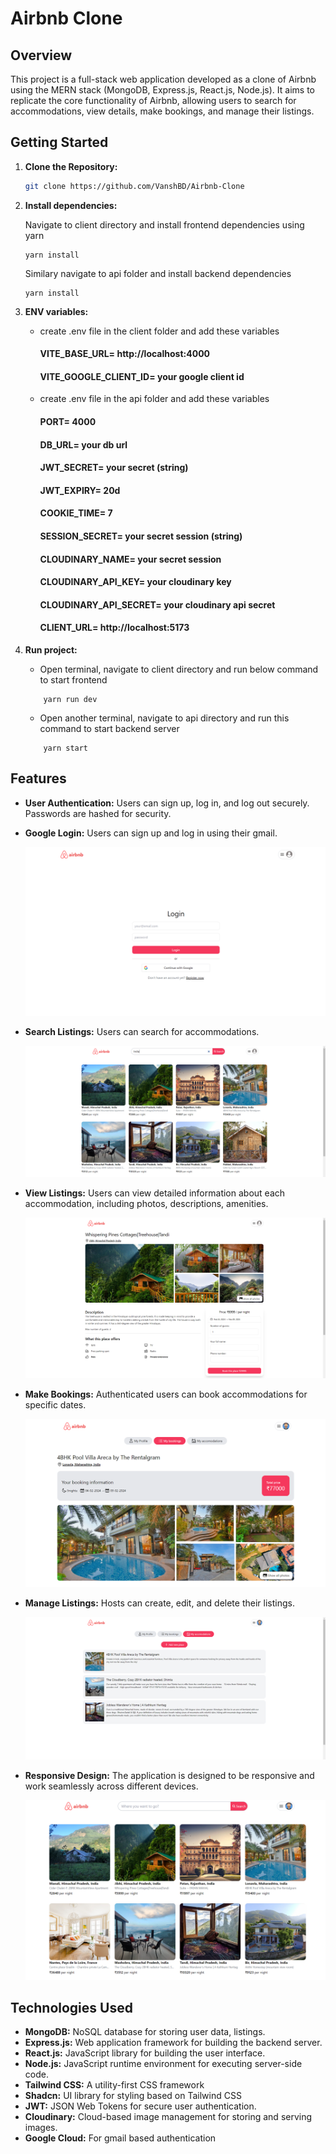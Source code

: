 # Airbnb Clone

## Overview

This project is a full-stack web application developed as a clone of Airbnb using the MERN stack (MongoDB, Express.js, React.js, Node.js). It aims to replicate the core functionality of Airbnb, allowing users to search for accommodations, view details, make bookings, and manage their listings.

## Getting Started

1. **Clone the Repository:**

   ```bash
   git clone https://github.com/VanshBD/Airbnb-Clone

   ```

2. **Install dependencies:**

   Navigate to client directory and install frontend dependencies using yarn

   ```
   yarn install
   ```

   Similary navigate to api folder and install backend dependencies

   ```
   yarn install
   ```

3. **ENV variables:**

   - create .env file in the client folder and add these variables

     #### VITE_BASE_URL= http://localhost:4000

     #### VITE_GOOGLE_CLIENT_ID= your google client id

   - create .env file in the api folder and add these variables

     #### PORT= 4000

     #### DB_URL= your db url

     #### JWT_SECRET= your secret (string)

     #### JWT_EXPIRY= 20d

     #### COOKIE_TIME= 7

     #### SESSION_SECRET= your secret session (string)

     #### CLOUDINARY_NAME= your secret session

     #### CLOUDINARY_API_KEY= your cloudinary key

     #### CLOUDINARY_API_SECRET= your cloudinary api secret

     #### CLIENT_URL= http://localhost:5173

4. **Run project:**
   - Open terminal, navigate to client directory and run below command to start frontend
   ```
       yarn run dev
   ```
   - Open another terminal, navigate to api directory and run this command to start backend server
   ```
       yarn start
   ```

## Features

- **User Authentication:** Users can sign up, log in, and log out securely. Passwords are hashed for security.
- **Google Login:** Users can sign up and log in using their gmail.

  ![Airbnb Logo](client/public/assets/auth.png)

- **Search Listings:** Users can search for accommodations.

  ![Airbnb Logo](client/public/assets/search.png)

- **View Listings:** Users can view detailed information about each accommodation, including photos, descriptions, amenities.

  ![Airbnb Logo](client/public/assets/view.png)

- **Make Bookings:** Authenticated users can book accommodations for specific dates.

  ![Airbnb Logo](client/public/assets/book.png)

- **Manage Listings:** Hosts can create, edit, and delete their listings.

  ![Airbnb Logo](client/public/assets/manage.png)

- **Responsive Design:** The application is designed to be responsive and work seamlessly across different devices.

  ![Airbnb Logo](client/public/assets/hero.png)

## Technologies Used

- **MongoDB:** NoSQL database for storing user data, listings.
- **Express.js:** Web application framework for building the backend server.
- **React.js:** JavaScript library for building the user interface.
- **Node.js:** JavaScript runtime environment for executing server-side code.
- **Tailwind CSS:** A utility-first CSS framework
- **Shadcn:** UI library for styling based on Tailwind CSS
- **JWT:** JSON Web Tokens for secure user authentication.
- **Cloudinary:** Cloud-based image management for storing and serving images.
- **Google Cloud:** For gmail based authentication
